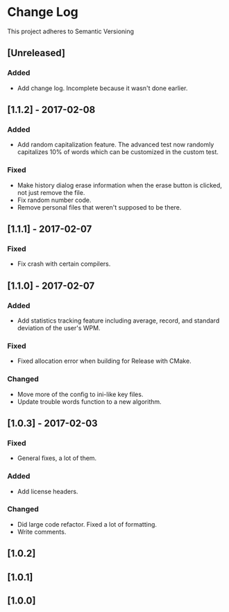 # Change Log
This project adheres to Semantic Versioning

## [Unreleased]
### Added
- Add change log. Incomplete because it wasn't done earlier.

## [1.1.2] - 2017-02-08
### Added
- Add random capitalization feature. The advanced test now randomly capitalizes
  10% of words which can be customized in the custom test.

### Fixed
- Make history dialog erase information when the erase button is clicked, not
  just remove the file.
- Fix random number code.
- Remove personal files that weren't supposed to be there.

## [1.1.1] - 2017-02-07
### Fixed
- Fix crash with certain compilers.

## [1.1.0] - 2017-02-07
### Added
- Add statistics tracking feature including average, record, and standard
  deviation of the user's WPM.

### Fixed
- Fixed allocation error when building for Release with CMake.

### Changed
- Move more of the config to ini-like key files.
- Update trouble words function to a new algorithm.

## [1.0.3] - 2017-02-03
### Fixed
- General fixes, a lot of them.

### Added
- Add license headers.

### Changed
- Did large code refactor. Fixed a lot of formatting.
- Write comments.

## [1.0.2]

## [1.0.1]

## [1.0.0]
